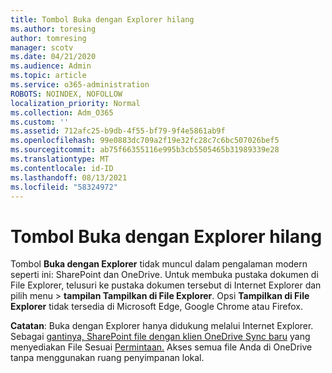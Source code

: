 ```yaml
---
title: Tombol Buka dengan Explorer hilang
ms.author: toresing
author: tomresing
manager: scotv
ms.date: 04/21/2020
ms.audience: Admin
ms.topic: article
ms.service: o365-administration
ROBOTS: NOINDEX, NOFOLLOW
localization_priority: Normal
ms.collection: Adm_O365
ms.custom: ''
ms.assetid: 712afc25-b9db-4f55-bf79-9f4e5861ab9f
ms.openlocfilehash: 99e0883dc709a2f19e32fc28c7c6bc507026bef5
ms.sourcegitcommit: ab75f66355116e995b3cb5505465b31989339e28
ms.translationtype: MT
ms.contentlocale: id-ID
ms.lasthandoff: 08/13/2021
ms.locfileid: "58324972"
---
```

# <a name="the-open-with-explorer-button-is-missing"></a>Tombol Buka dengan Explorer hilang

Tombol **Buka dengan Explorer** tidak muncul dalam pengalaman modern seperti ini: SharePoint dan OneDrive. Untuk membuka pustaka dokumen di File Explorer, telusuri ke pustaka dokumen tersebut di Internet Explorer dan pilih menu \> **tampilan Tampilkan di File Explorer**. Opsi **Tampilkan di File Explorer** tidak tersedia di Microsoft Edge, Google Chrome atau Firefox. 
  
**Catatan**: Buka dengan Explorer hanya didukung melalui Internet Explorer. Sebagai [gantinya, SharePoint file dengan klien OneDrive Sync baru](https://support.office.com/article/6de9ede8-5b6e-4503-80b2-6190f3354a88.aspx) yang menyediakan File Sesuai [Permintaan.](https://support.office.com/article/0e6860d3-d9f3-4971-b321-7092438fb38e.aspx) Akses semua file Anda di OneDrive tanpa menggunakan ruang penyimpanan lokal. 
  

